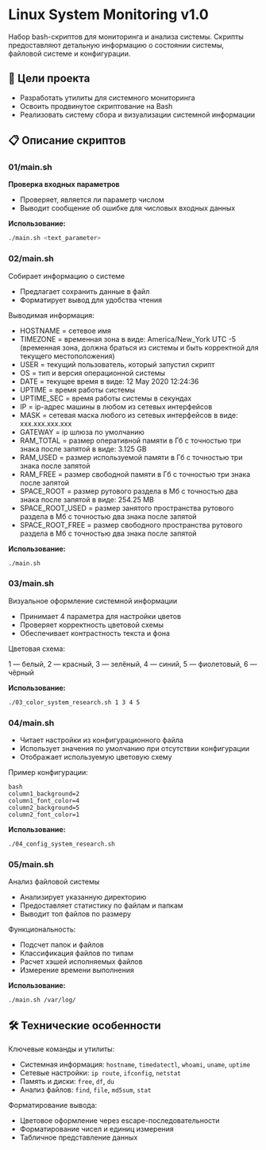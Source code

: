 # Linux System Monitoring v1.0

Набор bash-скриптов для мониторинга и анализа системы. Скрипты предоставляют детальную информацию о состоянии системы, файловой системе и конфигурации.

## 🎯 Цели проекта
- Разработать утилиты для системного мониторинга
- Освоить продвинутое скриптование на Bash
- Реализовать систему сбора и визуализации системной информации

## 📋 Описание скриптов

### 01/main.sh
**Проверка входных параметров**
- Проверяет, является ли параметр числом
- Выводит сообщение об ошибке для числовых входных данных

**Использование:**
```bash
./main.sh <text_parameter>
```

### 02/main.sh
Собирает информацию о системе
- Предлагает сохранить данные в файл
- Форматирует вывод для удобства чтения

Выводимая информация:
- HOSTNAME = сетевое имя
- TIMEZONE = временная зона в виде: America/New_York UTC -5 (временная зона, должна браться из системы и быть корректной для текущего местоположения)
- USER = текущий пользователь, который запустил скрипт
- OS = тип и версия операционной системы
- DATE = текущее время в виде: 12 May 2020 12:24:36
- UPTIME = время работы системы
- UPTIME_SEC = время работы системы в секундах
- IP = ip-адрес машины в любом из сетевых интерфейсов
- MASK = сетевая маска любого из сетевых интерфейсов в виде: xxx.xxx.xxx.xxx
- GATEWAY = ip шлюза по умолчанию
- RAM_TOTAL = размер оперативной памяти в Гб c точностью три знака после запятой в виде: 3.125 GB
- RAM_USED = размер используемой памяти в Гб c точностью три знака после запятой
- RAM_FREE = размер свободной памяти в Гб c точностью три знака после запятой
- SPACE_ROOT = размер рутового раздела в Mб с точностью два знака после запятой в виде: 254.25 MB
- SPACE_ROOT_USED = размер занятого пространства рутового раздела в Mб с точностью два знака после запятой
- SPACE_ROOT_FREE = размер свободного пространства рутового раздела в Mб с точностью два знака после запятой

**Использование:**
```bash
./main.sh
```
### 03/main.sh
Визуальное оформление системной информации
- Принимает 4 параметра для настройки цветов
- Проверяет корректность цветовой схемы
- Обеспечивает контрастность текста и фона

Цветовая схема:

1 — белый, 2 — красный, 3 — зелёный, 4 — синий, 5 — фиолетовый, 6 — чёрный

**Использование:**
```bash
./03_color_system_research.sh 1 3 4 5
```

### 04/main.sh
- Читает настройки из конфигурационного файла
- Использует значения по умолчанию при отсутствии конфигурации
- Отображает используемую цветовую схему

Пример конфигурации:
```
bash
column1_background=2
column1_font_color=4
column2_background=5
column2_font_color=1
```

**Использование:**
```bash
./04_config_system_research.sh
```

### 05/main.sh
Анализ файловой системы
- Анализирует указанную директорию
- Предоставляет статистику по файлам и папкам
- Выводит топ файлов по размеру

Функциональность:
- Подсчет папок и файлов
- Классификация файлов по типам
- Расчет хэшей исполняемых файлов
- Измерение времени выполнения

**Использование:**
```bash
./main.sh /var/log/
```

## 🛠️ Технические особенности
Ключевые команды и утилиты:
- Системная информация: ```hostname```, ```timedatectl```, ```whoami```, ```uname```, ```uptime```
- Сетевые настройки: ```ip route```, ```ifconfig```, ```netstat```
- Память и диски: ```free```, ```df```, ```du```
- Анализ файлов: ```find```, ```file```, ```md5sum```, ```stat```

Форматирование вывода:
- Цветовое оформление через escape-последовательности
- Форматирование чисел и единиц измерения
- Табличное представление данных